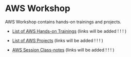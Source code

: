 # AWS Workshop

AWS Workshop contains hands-on trainings and projects.

- [List of AWS Hands-on Trainings](./hands-on/README.md) (links will be added ! ! ! )

- [List of AWS Projects](./projects/README.md) (links will be added ! ! ! )

- [AWS Session Class-notes](./class-notes/README.md) (links will be added ! ! ! )

 
